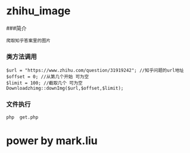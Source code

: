 # zhihu_image

###简介
```
爬取知乎答案里的图片

```

### 类方法调用 
```
$url = "https://www.zhihu.com/question/31919242"; //知乎问题的url地址
$offset = 0; //从第几个开始 可为空
$limit = 100; //截取几个 可为空
Downloadzhimg::downImg($url,$offset,$limit);
```

### 文件执行

```
php  get.php
```


#  power by mark.liu
